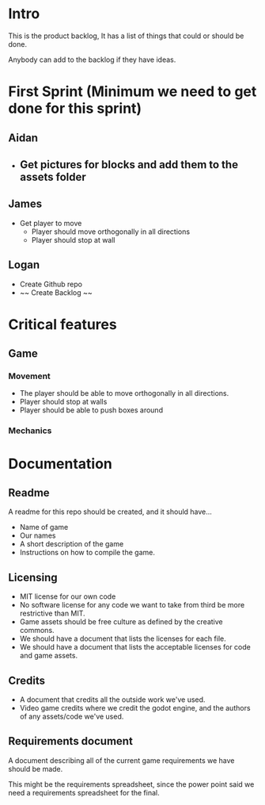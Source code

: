 # Intro
This is the product backlog, It has a list of things that could or
should be done. 

Anybody can add to the backlog if they have ideas. 

# First Sprint (Minimum we need to get done for this sprint)
## Aidan
- Get pictures for blocks and add them to the assets folder
  - 
## James
- Get player to move
  - Player should move orthogonally in all directions
  - Player should stop at wall
## Logan 
- Create Github repo 
- ~~ Create Backlog ~~

# Critical features
## Game
### Movement 
- The player should be able to move orthogonally in all directions. 
- Player should stop at walls
- Player should be able to push boxes around

### Mechanics 
# Documentation
## Readme
A readme for this repo should be created, and it should have...
- Name of game 
- Our names
- A short description of the game
- Instructions on how to compile the game. 

## Licensing 
- MIT license for our own code
- No software license for any code we want to take from third be more
  restrictive than MIT.
- Game assets should be free culture as defined by the creative
  commons. 
- We should have a document that lists the licenses for each file.
- We should have a document that lists the acceptable licenses for
  code and game assets. 

## Credits
- A document that credits all the outside work we've used.
- Video game credits where we credit the godot engine, and the authors
  of any assets/code we've used.


## Requirements document
A document describing all of the current game requirements we have
should be made.

This might be the requirements spreadsheet, since the power point said
we need a requirements spreadsheet for the final.
